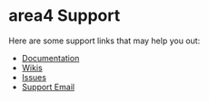 # area4 Support

Here are some support links that may help you out:

- [Documentation](https://area4.readthedocs.io/en/stable/)
- [Wikis](https://github.com/RDIL/area4/wiki)
- [Issues](https://github.com/RDIL/area4/issues)
- [Support Email](mailto:support@rdil.rocks)
